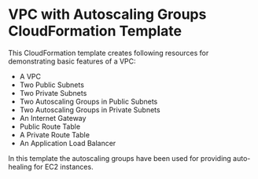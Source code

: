 # VPC with Autoscaling Groups CloudFormation Template

This CloudFormation template creates following resources for demonstrating basic features of a VPC:

  - A VPC
  - Two Public Subnets
  - Two Private Subnets
  - Two Autoscaling Groups in Public Subnets
  - Two Autoscaling Groups in Private Subnets
  - An Internet Gateway
  - Public Route Table
  - A Private Route Table
  - An Application Load Balancer

  In this template the autoscaling groups have been used for providing auto-healing for EC2 instances.